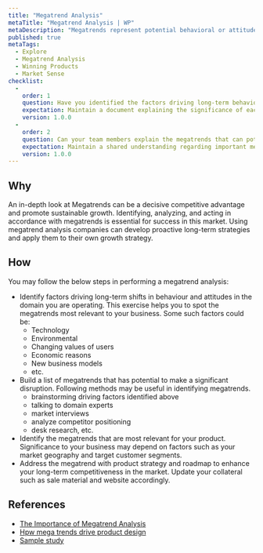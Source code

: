 ```yaml
---
title: "Megatrend Analysis"
metaTitle: "Megatrend Analysis | WP"
metaDescription: "Megatrends represent potential behavioral or attitude changes over the course of time in your consumers/users.  Megatrend analysis answers the question “What is happening? at a macro level"
published: true
metaTags:
  - Explore
  - Megatrend Analysis
  - Winning Products
  - Market Sense
checklist: 
  -
    order: 1
    question: Have you identified the factors driving long-term behavioural and attitude changes of your target market?
    expectation: Maintain a document explaining the significance of each of the identified factor.
    version: 1.0.0
  -
    order: 2
    question: Can your team members explain the megatrends that can potentially disrupt the domain you are operating?
    expectation: Maintain a shared understanding regarding important megatrends through a document.
    version: 1.0.0
---
```



## Why

An in-depth look at Megatrends can be a decisive competitive advantage and promote sustainable growth. Identifying, analyzing, and acting in accordance with megatrends is essential for success in this market. Using megatrend analysis companies can develop proactive long-term strategies and apply them to their own growth strategy.

## How

You may follow the below steps in performing a megatrend analysis:

- Identify factors driving long-term shifts in behaviour and attitudes in the domain you are operating. This exercise  helps you to spot the megatrends most relevant to your business. Some such factors could be:
  - Technology
  - Environmental
  - Changing values of users
  - Economic reasons
  - New business models
  - etc.
- Build a list of megatrends that has potential to make a significant disruption. Following methods may be useful in identifying megatrends.
  - brainstorming driving factors identified above
  - talking to domain experts
  - market interviews
  - analyze competitor positioning
  - desk research, etc.
- Identify the megatrends that are most relevant for your product. Significance to your business may depend on factors such as your market geography and target customer segments.
- Address the megatrend with product strategy and roadmap to enhance your long-term competitiveness in the market. Update your collateral such as sale material and website accordingly.

## References

- [The Importance of Megatrend Analysis](https://blog.euromonitor.com/video/the-importance-of-megatrend-analysis/)
- [Hpw mega trends drive product design](https://www.slideshare.net/Bresslergroup/how-trends-drive-innovation-in-product-design-119123363)
- [Sample study](https://www.askfood.eu/tools/forecast/wp-content/uploads/2019/08/Consumer-Megatrends.pdf)
